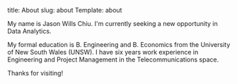 title: About
slug: about
Template: about

My name is Jason Wills Chiu. I'm currently seeking a new opportunity in Data Analytics.

My formal education is B. Engineering and B. Economics from the University of New South Wales (UNSW). I have six years work experience in Engineering and Project Management in the Telecommunications space.

Thanks for visiting!
